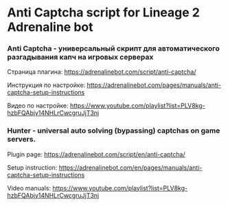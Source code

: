 # Anti Captcha script for Lineage 2 Adrenaline bot

### Anti Captcha - универсальный скрипт для автоматического разгадывания капч на игровых серверах
Страница плагина: https://adrenalinebot.com/script/anti-captcha/

Инструкция по настройке: https://adrenalinebot.com/pages/manuals/anti-captcha-setup-instructions

Видео по настройке: https://www.youtube.com/playlist?list=PLV8kg-hzbFQAbjy14NHLrCwcgruJjT3nj

### Hunter - universal auto solving (bypassing) captchas on game servers.
Plugin page: https://adrenalinebot.com/script/en/anti-captcha/

Setup instruction: https://adrenalinebot.com/en/pages/manuals/anti-captcha-setup-instructions

Video manuals: https://www.youtube.com/playlist?list=PLV8kg-hzbFQAbjy14NHLrCwcgruJjT3nj

